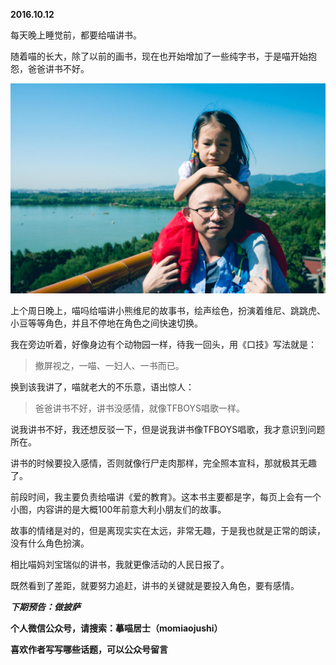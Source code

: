 
          
            
**2016.10.12**

每天晚上睡觉前，都要给喵讲书。

随着喵的长大，除了以前的画书，现在也开始增加了一些纯字书，于是喵开始抱怨，爸爸讲书不好。




![](img/51001-0083dc8170553d98.jpg)




上个周日晚上，喵吗给喵讲小熊维尼的故事书，绘声绘色，扮演着维尼、跳跳虎、小豆等等角色，并且不停地在角色之间快速切换。

我在旁边听着，好像身边有个动物园一样，待我一回头，用《口技》写法就是：
>撤屏视之，一喵、一妇人、一书而已。



换到该我讲了，喵就老大的不乐意，语出惊人：
>爸爸讲书不好，讲书没感情，就像TFBOYS唱歌一样。



说我讲书不好，我还想反驳一下，但是说我讲书像TFBOYS唱歌，我才意识到问题所在。

讲书的时候要投入感情，否则就像行尸走肉那样，完全照本宣科，那就极其无趣了。

前段时间，我主要负责给喵讲《爱的教育》。这本书主要都是字，每页上会有一个小图，内容讲的是大概100年前意大利小朋友们的故事。

故事的情绪是对的，但是离现实实在太远，非常无趣，于是我也就是正常的朗读，没有什么角色扮演。

相比喵妈刘宝瑞似的讲书，我就更像活动的人民日报了。

既然看到了差距，就要努力追赶，讲书的关键就是要投入角色，要有感情。


***下期预告：做披萨***


**个人微信公众号，请搜索：摹喵居士（momiaojushi）**

**喜欢作者写写哪些话题，可以公众号留言**

          
        